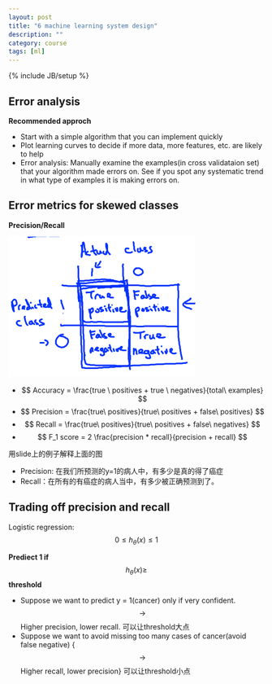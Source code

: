 ```yaml
---
layout: post
title: "6 machine learning system design"
description: ""
category: course 
tags: [ml]
---
```

{% include JB/setup %}

## Error analysis

**Recommended approch**

* Start with a simple algorithm that you can implement quickly
* Plot learning curves to decide if more data, more features, etc. are likely to help
* Error analysis: Manually examine the examples(in cross validataion set) that your algorithm made errors on. See if you spot any systematic trend in what type of examples it is making errors on.

## Error metrics for skewed classes

**Precision/Recall**

![precision_recall.png](/images/ml/precision_recall.png)

* $$ Accuracy = \frac{true \ positives + true \ negatives}{total\ examples} $$
* $$ Precision = \frac{true\ positives}{true\ positives + false\ positives} $$
* $$ Recall = \frac{true\ positives}{true\ positives + false\ negatives} $$
* $$ F_1 score = 2 \frac{precision * recall}{precision + recall} $$

用slide上的例子解释上面的图

* Precision: 在我们所预测的y=1的病人中，有多少是真的得了癌症
* Recall：在所有的有癌症的病人当中，有多少被正确预测到了。

## Trading off precision and recall

Logistic regression: $$ 0 \leq h_\theta(x) \leq 1 $$

**Prediect 1 if** $$ h_\theta(x) \geq $$ **threshold**

* Suppose we want to predict y = 1(cancer) only if very confident. $$ \longrightarrow $$ Higher precision, lower recall. 可以让threshold大点
* Suppose we want to avoid missing too many cases of cancer(avoid false negative) {$$ \longrightarrow $$ Higher recall, lower precision} 可以让threshold小点

